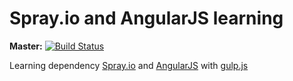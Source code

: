 Spray.io and AngularJS learning
===============

**Master:** [![Build Status](https://travis-ci.org/michalkowol/spray-angular-learning.svg?branch=master)](https://travis-ci.org/michalkowol/spray-angular-learning)

Learning dependency [Spray.io](http://spray.io/) and [AngularJS](https://angularjs.org/) with [gulp.js](http://gulpjs.com/)